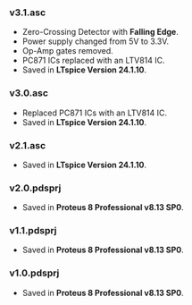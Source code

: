 ### v3.1.asc
- Zero-Crossing Detector with **Falling Edge**.
- Power supply changed from 5V to 3.3V.
- Op-Amp gates removed.
- PC871 ICs replaced with an LTV814 IC.
- Saved in **LTspice Version 24.1.10**.

### v3.0.asc
- Replaced PC871 ICs with an LTV814 IC.
- Saved in **LTspice Version 24.1.10**.

### v2.1.asc
- Saved in **LTspice Version 24.1.10**.

### v2.0.pdsprj
- Saved in **Proteus 8 Professional v8.13 SP0**.

### v1.1.pdsprj
- Saved in **Proteus 8 Professional v8.13 SP0**.

### v1.0.pdsprj
- Saved in **Proteus 8 Professional v8.13 SP0**.